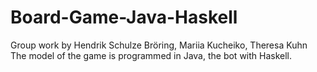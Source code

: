 # Board-Game-Java-Haskell
Group work by Hendrik Schulze Bröring, Mariia Kucheiko, Theresa Kuhn
The model of the game is programmed in Java, the bot with Haskell.
